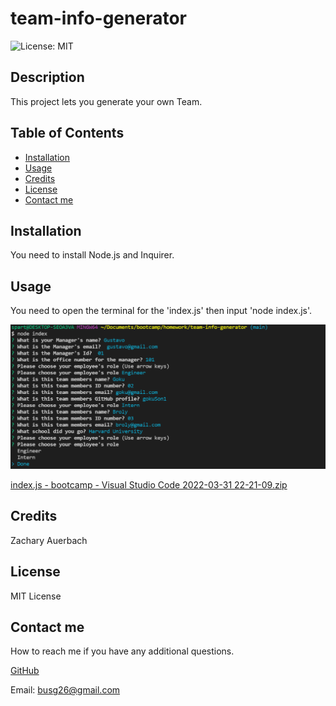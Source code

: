 # team-info-generator
 ![License: MIT](https://img.shields.io/badge/License-MIT-yellow.svg)

## Description
This project lets you generate your own Team.

## Table of Contents
- [Installation](#installation)
- [Usage](#usage)
- [Credits](#credits)
- [License](#license)
- [Contact me](#contact-me)

## Installation

 You need to install Node.js and Inquirer.

## Usage

 You need to open the terminal for the 'index.js' then input 'node index.js'.

![How it works.](./assets/img/Screenshot%202022-03-30%20232753.png)

[index.js - bootcamp - Visual Studio Code 2022-03-31 22-21-09.zip](https://github.com/GustavoTijerino1/team-info-generator/files/8394473/index.js.-.bootcamp.-.Visual.Studio.Code.2022-03-31.22-21-09.zip)

## Credits 
Zachary Auerbach

## License

 MIT License

## Contact me
How to reach me if you have any additional questions.

[GitHub](https://github.com/GustavoTijerino1)

Email: busg26@gmail.com
